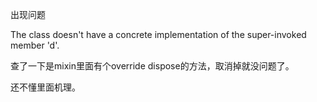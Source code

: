 出现问题

The class doesn't have a concrete implementation of the super-invoked member 'd'.

查了一下是mixin里面有个override dispose的方法，取消掉就没问题了。

还不懂里面机理。